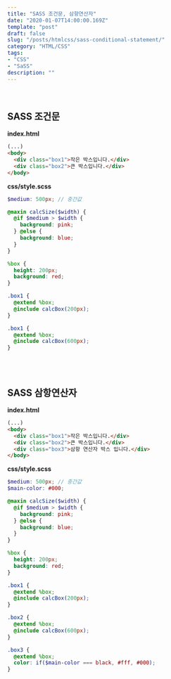 ```yaml
---
title: "SASS 조건문, 삼항연산자"
date: "2020-01-07T14:00:00.169Z"
template: "post"
draft: false
slug: "/posts/htmlcss/sass-conditional-statement/"
category: "HTML/CSS"
tags:
- "CSS"
- "SaSS"
description: ""
---
```


<br>

## SASS 조건문

**index.html**

``` HTML
(...)
<body>
  <div class="box1">작은 박스입니다.</div>
  <div class="box2">큰 박스입니다.</div>
</body>
```

**css/style.scss**

``` SCSS
$medium: 500px; // 중간값

@maxin calcSize($width) {
  @if $medium > $width {
    background: pink;
  } @else {
    background: blue;
  }
}

%box {
  height: 200px;
  background: red;
}

.box1 {
  @extend %box;
  @include calcBox(200px);
}

.box1 {
  @extend %box;
  @include calcBox(600px);
}
```

<br/>
<br/>

## SASS 삼항연산자

**index.html**

``` HTML
(...)
<body>
  <div class="box1">작은 박스입니다.</div>
  <div class="box2">큰 박스입니다.</div>
  <div class="box3">삼항 연산자 박스 입니다.</div>
</body>
```

**css/style.scss**

``` SCSS
$medium: 500px; // 중간값
$main-color: #000;

@maxin calcSize($width) {
  @if $medium > $width {
    background: pink;
  } @else {
    background: blue;
  }
}

%box {
  height: 200px;
  background: red;
}

.box1 {
  @extend %box;
  @include calcBox(200px);
}

.box2 {
  @extend %box;
  @include calcBox(600px);
}

.box3 {
  @extend %box;
  color: if($main-color === black, #fff, #000);
}
```

<br/>
<br/>
